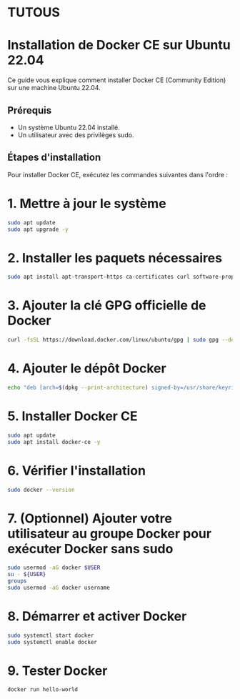 # TUTOUS

<h1>Installation de Docker CE sur Ubuntu 22.04</h1> 

Ce guide vous explique comment installer Docker CE (Community Edition) sur une machine Ubuntu 22.04.

## Prérequis

- Un système Ubuntu 22.04 installé.
- Un utilisateur avec des privilèges sudo.

## Étapes d'installation

Pour installer Docker CE, exécutez les commandes suivantes dans l'ordre :


# 1. Mettre à jour le système
```bash
sudo apt update
sudo apt upgrade -y
```

# 2. Installer les paquets nécessaires
```bash
sudo apt install apt-transport-https ca-certificates curl software-properties-common -y
```

# 3. Ajouter la clé GPG officielle de Docker

```bash
curl -fsSL https://download.docker.com/linux/ubuntu/gpg | sudo gpg --dearmor -o /usr/share/keyrings/docker-archive-keyring.gpg
```

# 4. Ajouter le dépôt Docker

```bash
echo "deb [arch=$(dpkg --print-architecture) signed-by=/usr/share/keyrings/docker-archive-keyring.gpg] https://download.docker.com/linux/ubuntu $(lsb_release -cs) stable" | sudo tee /etc/apt/sources.list.d/docker.list > /dev/null
```

# 5. Installer Docker CE

```bash
sudo apt update
sudo apt install docker-ce -y
```

# 6. Vérifier l'installation

```bash
sudo docker --version
```

# 7. (Optionnel) Ajouter votre utilisateur au groupe Docker pour exécuter Docker sans sudo

```bash
sudo usermod -aG docker $USER
su - ${USER}
groups
sudo usermod -aG docker username
```

# 8. Démarrer et activer Docker
```bash
sudo systemctl start docker
sudo systemctl enable docker
```

# 9. Tester Docker
```bash
docker run hello-world
```


